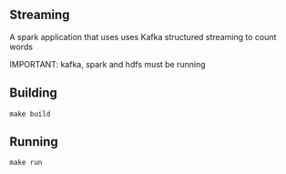 ## Streaming

A spark application that uses uses Kafka structured streaming to count words

IMPORTANT: kafka, spark and hdfs must be running

## Building

`make build`

## Running

`make run`